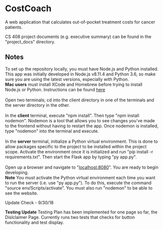 # CostCoach

A web application that calculates out-of-pocket treatment costs for cancer patients.<br/>

CS 408 project documents (e.g. executive summary) can be found in the "project_docs" directory.<br/>

## Notes

To set up the repository locally, you must have Node.js and Python installed. This app was initially developed in Node.js v8.11.4 and Python 3.6, so make sure you are using the latest versions, especially with Python.<br/>
**Mac users** must install XCode and Homebrew before trying to install Node.js or Python. Instructions can be found [here](http://blog.teamtreehouse.com/install-node-js-npm-mac)<br/>
<br/>
Open two terminals; cd into the client directory in one of the terminals and the server directory in the other.<br/>
<br/>
In the **client** terminal, execute "npm install". Then type "npm install nodemon". Nodemon is a tool that allows you to see changes you've made to the frontend without having to restart the app. Once nodemon is installed, type "nodemon" into the terminal and execute.<br/>
<br/>
In the **server** terminal, initialize a Python virtual environment. This is done to allow packages specific to the project to be installed within the project scope. Activate the environment once it is initialized and run "pip install -r requirements.txt". Then start the Flask app by typing "py app.py".<br/>
<br/>
Open up a browser and navigate to "[localhost:8080](localhost:8080)". You are ready to begin developing.<br/>
**Note** You must activate the Python virtual environment each time you want to run the server (i.e. use "py app.py"). To do this, execute the command "source env/Scripts/activate". You must also run "nodemon" to be able to see the website.

Update Check - 9/30/18


**Testing Update**
Testing Plan has been implemented for one page so far, the Dislclaimer Page. Currently runs two tests that checks for button functionality and test display. 

